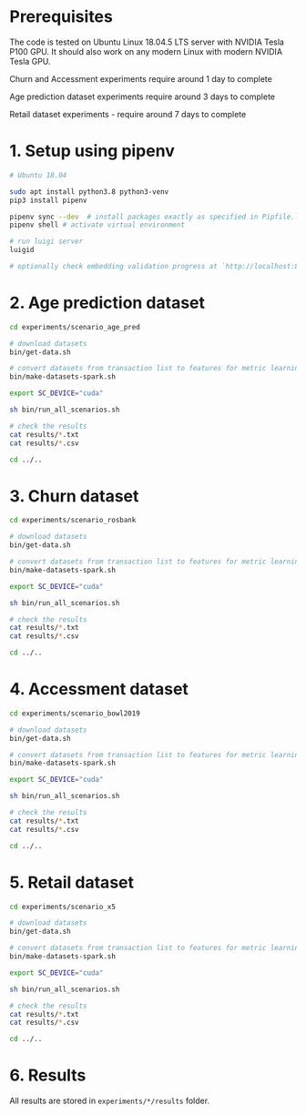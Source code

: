 # Prerequisites

The code is tested on Ubuntu Linux 18.04.5 LTS server with NVIDIA Tesla P100 GPU. It should also work on any modern Linux with modern NVIDIA Tesla GPU.

Churn and Accessment experiments require around 1 day to complete

Age prediction dataset experiments require around 3 days to complete

Retail dataset experiments - require around 7 days to complete

# 1. Setup using pipenv

```sh
# Ubuntu 18.04

sudo apt install python3.8 python3-venv
pip3 install pipenv

pipenv sync --dev  # install packages exactly as specified in Pipfile.lock
pipenv shell # activate virtual environment

# run luigi server
luigid

# optionally check embedding validation progress at `http://localhost:8082/`
```

# 2. Age prediction dataset

```sh
cd experiments/scenario_age_pred

# download datasets
bin/get-data.sh

# convert datasets from transaction list to features for metric learning
bin/make-datasets-spark.sh

export SC_DEVICE="cuda"

sh bin/run_all_scenarios.sh

# check the results
cat results/*.txt
cat results/*.csv

cd ../..
```

# 3. Churn dataset

```sh
cd experiments/scenario_rosbank

# download datasets
bin/get-data.sh

# convert datasets from transaction list to features for metric learning
bin/make-datasets-spark.sh

export SC_DEVICE="cuda"

sh bin/run_all_scenarios.sh

# check the results
cat results/*.txt
cat results/*.csv

cd ../..
```

# 4. Accessment dataset

 ```sh
cd experiments/scenario_bowl2019

# download datasets
bin/get-data.sh

# convert datasets from transaction list to features for metric learning
bin/make-datasets-spark.sh

export SC_DEVICE="cuda"

sh bin/run_all_scenarios.sh

# check the results
cat results/*.txt
cat results/*.csv

cd ../..
```

# 5. Retail dataset

```sh
cd experiments/scenario_x5

# download datasets
bin/get-data.sh

# convert datasets from transaction list to features for metric learning
bin/make-datasets-spark.sh

export SC_DEVICE="cuda"

sh bin/run_all_scenarios.sh

# check the results
cat results/*.txt
cat results/*.csv

cd ../..
```

# 6. Results

All results are stored in `experiments/*/results` folder.
